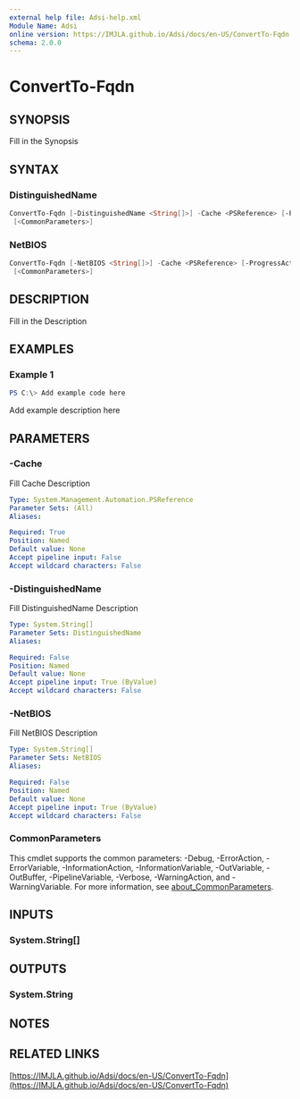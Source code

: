 ```yaml
---
external help file: Adsi-help.xml
Module Name: Adsi
online version: https://IMJLA.github.io/Adsi/docs/en-US/ConvertTo-Fqdn
schema: 2.0.0
---
```


# ConvertTo-Fqdn

## SYNOPSIS
Fill in the Synopsis

## SYNTAX

### DistinguishedName
```powershell
ConvertTo-Fqdn [-DistinguishedName <String[]>] -Cache <PSReference> [-ProgressAction <ActionPreference>]
 [<CommonParameters>]
```

### NetBIOS
```powershell
ConvertTo-Fqdn [-NetBIOS <String[]>] -Cache <PSReference> [-ProgressAction <ActionPreference>]
 [<CommonParameters>]
```

## DESCRIPTION
Fill in the Description

## EXAMPLES

### Example 1
```powershell
PS C:\> Add example code here
```

Add example description here

## PARAMETERS

### -Cache
Fill Cache Description

```yaml
Type: System.Management.Automation.PSReference
Parameter Sets: (All)
Aliases:

Required: True
Position: Named
Default value: None
Accept pipeline input: False
Accept wildcard characters: False
```

### -DistinguishedName
Fill DistinguishedName Description

```yaml
Type: System.String[]
Parameter Sets: DistinguishedName
Aliases:

Required: False
Position: Named
Default value: None
Accept pipeline input: True (ByValue)
Accept wildcard characters: False
```

### -NetBIOS
Fill NetBIOS Description

```yaml
Type: System.String[]
Parameter Sets: NetBIOS
Aliases:

Required: False
Position: Named
Default value: None
Accept pipeline input: True (ByValue)
Accept wildcard characters: False
```

### CommonParameters
This cmdlet supports the common parameters: -Debug, -ErrorAction, -ErrorVariable, -InformationAction, -InformationVariable, -OutVariable, -OutBuffer, -PipelineVariable, -Verbose, -WarningAction, and -WarningVariable. For more information, see [about_CommonParameters](http://go.microsoft.com/fwlink/?LinkID=113216).

## INPUTS

### System.String[]

## OUTPUTS

### System.String

## NOTES

## RELATED LINKS

[https://IMJLA.github.io/Adsi/docs/en-US/ConvertTo-Fqdn](https://IMJLA.github.io/Adsi/docs/en-US/ConvertTo-Fqdn)


